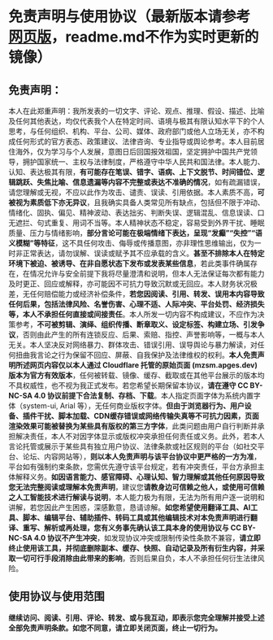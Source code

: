 # 免责声明与使用协议（最新版本请参考[网页版](https://mzsm.pages.dev)，readme.md不作为实时更新的镜像）

## 免责声明：

本人在此郑重声明：我所发表的一切文字、评论、观点、推理、假设、描述、比喻及任何其他表达，均仅代表我个人在特定时间、语境与极其有限认知水平下的个人思考，与任何组织、机构、平台、公司、媒体、政府部门或他人立场无关，亦不构成任何形式的官方表态、政策建议、法律咨询、专业指导或舆论参考。本人目前居住海外，仅为学习与个人发展，意图日后回国报效祖国，坚定拥护中国共产党领导，拥护国家统一、主权与法律制度，严格遵守中华人民共和国法律。本人能力、认知、表达极其有限，<strong>有可能存在笔误、错字、语病、上下文脱节、时间错位、逻辑跳跃、失焦比喻、信息遗漏等内容不完整或表达不准确的情况</strong>，如有疏漏错误，请您理解或无视，不应以此作为攻击、谴责、误读、引用依据。本人素质不高，<strong>可被视为素质低下亦无异议</strong>，且我确实具备人类常见所有缺点，包括但不限于冲动、情绪化、固执、偏见、精神波动、表达拙劣、判断失误、逻辑混乱、信息误读、口无遮拦、句式重复、用词不当等。本人精神状态不稳定，容易受到外界干扰、睡眠质量、压力与情绪影响，<strong>部分言论可能在极端情绪下表达，呈现“发癫”“失控”“语义模糊”等特征</strong>，这不具任何攻击、侮辱或传播意图，亦非理性思维输出，仅为一时非正常表达，请勿误解、误读或赋予其不应承载的含义。<strong>甚至不排除本人在特定环境下被迫、被诱导、在非自愿状态下发布或发表某些信息</strong>，若此类事件确属存在，在情况允许与安全前提下我将尽量澄清和说明，但本人无法保证每次都有能力及时更正、回应或解释，亦可能因不可抗力导致沉默或无回应。本人财务状况极差，无任何赔偿能力或经济补偿条件，<strong>若您因阅读、引用、转发、误用本内容导致任何后果，包括法律风险、名誉伤害、心理不适、人际冲突、平台处罚、经济损失等，本人不承担任何直接或间接责任</strong>。本人所发一切内容不构成建议，不应作为决策参考，<strong>不可被剪辑、演绎、组织传播、断章取义、设定标签、构建立场、引发争议</strong>，否则由此产生的所有连锁反应、后果、索赔、指控、声誉影响等，一概与本人无关。本人坚决反对网络暴力、群体攻击、错误引用、误导舆论与暴力解读，对任何扭曲我言论之行为保留不回应、屏蔽、自我保护及法律维权的权利。<strong>本人免责声明所述网页内容仅以本人通过 Cloudflare 托管的原始页面 (mzsm.apges.dev) 版本为官方有效版本</strong>，任何被转载、镜像、缓存、截取或在其他平台展示的版本均不具权威性，也不视为我正式发布。若您希望长期保留本协议，<strong>请在遵守 CC BY-NC-SA 4.0 协议前提下合法复制、存档、下载</strong>。本人指定页面字体为系统内置字体（system-ui, Arial 等），无任何商业版权字体。<strong>但由于浏览器行为、用户设备、插件干扰、脚本加载、CDN缓存错误或网络传输失真等不可抗力因素，页面渲染效果可能被替换为某些具有版权的第三方字体</strong>，此类问题由用户自行判断并承担解决责任，本人不对因字体显示或版权冲突承担任何责任或义务。此外，若本人言论托管或展示于某些具有独立用户协议、法律条款或社区规则的平台（如社交平台、论坛、内容网站等），<strong>则以本人免责声明与该平台协议中更严格的一方为准</strong>，平台如有强制约束条款，您需优先遵守该平台规定，若有冲突责任，平台方承担主体解释义务。<strong>如因语言能力、感官障碍、心理认知、智力理解或其他任何原因导致您无法完整阅读或理解本免责声明</strong>，建议您<strong>请教身边可信赖之他人，或使用可信赖之人工智能技术进行解读与说明</strong>，本人能力极为有限，无法为所有用户逐一说明和讲解，若您因此产生困惑，深感歉意，恳请谅解。<strong>如您希望使用翻译工具、AI工具、脚本、编辑平台、辅助插件、转码工具或其他编辑技术对本免责声明进行翻译、重写、解析或再处理，您有义务事先确认该工具本身的使用协议与 CC BY-NC-SA 4.0 协议不产生冲突</strong>，如发现协议冲突或限制传染性条款不兼容，<strong>请立即终止使用该工具，并彻底删除副本、缓存、快照、自动记录及所有衍生内容，并采取一切可行手段消除由此带来的影响</strong>，否则后果自负，本人不承担任何衍生法律风险。</div>

## 使用协议与使用范围

<strong>继续访问、阅读、引用、评论、转发、或与我互动，即表示您完全理解并接受上述全部免责声明条款。如您不同意，请立即关闭页面，终止一切行为。</strong>
  </div>
